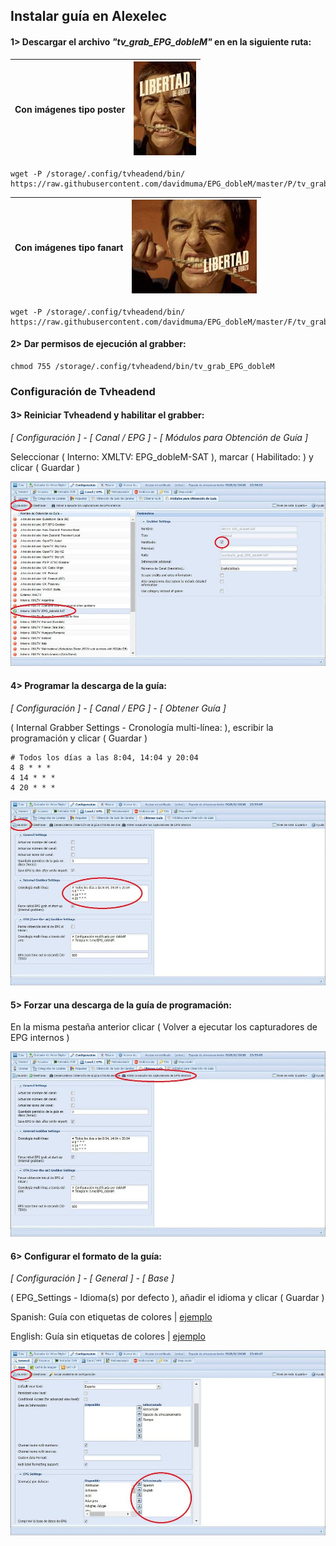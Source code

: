 ## <b>Instalar guía en Alexelec </B>
#### 1> Descargar el archivo <i>"tv_grab_EPG_dobleM"</i> en en la siguiente ruta:
| Con imágenes tipo poster | ![alt text](https://raw.githubusercontent.com/davidmuma/Canales_dobleM/master/Varios/EPG/poster.jpg)  |
| -	| - |
```
wget -P /storage/.config/tvheadend/bin/ https://raw.githubusercontent.com/davidmuma/EPG_dobleM/master/P/tv_grab_EPG_dobleM
```
| Con imágenes tipo fanart | ![alt text](https://raw.githubusercontent.com/davidmuma/Canales_dobleM/master/Varios/EPG/fanart.jpg)  |
| -	| - |
```
wget -P /storage/.config/tvheadend/bin/ https://raw.githubusercontent.com/davidmuma/EPG_dobleM/master/F/tv_grab_EPG_dobleM
```
#### 2> Dar permisos de ejecución al grabber:
```
chmod 755 /storage/.config/tvheadend/bin/tv_grab_EPG_dobleM
```
### <b>Configuración de Tvheadend </B>

#### 3> Reiniciar Tvheadend y habilitar el grabber:
<i>[ Configuración ] - [ Canal / EPG ] - [ Módulos para Obtención de Guía ]</i>

Seleccionar ( Interno: XMLTV: EPG_dobleM-SAT ), marcar ( Habilitado: ) y clicar ( Guardar )

![alt text](https://raw.githubusercontent.com/davidmuma/Canales_dobleM/master/Varios/EPG/tvheadend1.jpg)

#### 4> Programar la descarga de la guía:

<i>[ Configuración ] - [ Canal / EPG ] - [ Obtener Guía ]</i>
  
( Internal Grabber Settings - Cronología multi-línea: ), escribir la programación y clicar ( Guardar )
```
# Todos los días a las 8:04, 14:04 y 20:04
4 8 * * *
4 14 * * *
4 20 * * *
```
![alt text](https://raw.githubusercontent.com/davidmuma/Canales_dobleM/master/Varios/EPG/tvheadend2.jpg)

#### 5> Forzar una descarga de la guía de programación:

En la misma pestaña anterior clicar ( Volver a ejecutar los capturadores de EPG internos )

![alt text](https://raw.githubusercontent.com/davidmuma/Canales_dobleM/master/Varios/EPG/tvheadend3.jpg)

#### 6> Configurar el formato de la guía:

<i>[ Configuración ] - [ General ] - [ Base ]</i>

( EPG_Settings - Idioma(s) por defecto ), añadir el idioma y clicar ( Guardar )

Spanish: Guía con etiquetas de colores | [ejemplo](https://raw.githubusercontent.com/davidmuma/Canales_dobleM/master/Varios/EPG/kodicolor.jpg)

English: Guía sin etiquetas de colores | [ejemplo](https://raw.githubusercontent.com/davidmuma/Canales_dobleM/master/Varios/EPG/kodisincolor.jpg)

![alt text](https://raw.githubusercontent.com/davidmuma/Canales_dobleM/master/Varios/EPG/tvheadend4.jpg)
